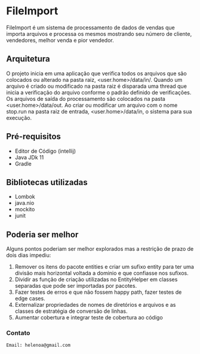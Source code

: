 # FileImport
FileImport é um sistema de processamento de dados de vendas que importa arquivos e processa os mesmos mostrando
seu número de cliente, vendedores, melhor venda e pior vendedor.

## Arquitetura
O projeto inicia em uma aplicação que verifica todos os arquivos que são colocados ou alterado na pasta raiz, <user.home>/data/in/.
Quando um arquivo é criado ou modificado na pasta raiz é disparada uma thread que inicia a verificação do arquivo conforme o padrão definido de verificações.
Os arquivos de saída do processamento são colocados na pasta <user.home>/data/out.
Ao criar ou modificar um arquivo com o nome stop.run na pasta raiz de entrada, <user.home>/data/in, o sistema para sua execução. 

## Pré-requisitos
- Editor de Código (intellij)
- Java JDk 11
- Gradle

## Bibliotecas utilizadas
- Lombok
- java.nio
- mockito
- junit

## Poderia ser melhor
Alguns pontos poderiam ser melhor explorados mas a restrição de prazo de dois dias impediu:
1. Remover os itens do pacote entities e criar um sufixo entity para ter uma divisão mais horizontal voltada a dominio e que confiasse nos sufixos.
2. Dividir as função de criação utilizadas no EntityHelper em classes separadas que pode ser importadas por pacotes.
3. Fazer testes de erros e que não fossem happy path, fazer testes de edge cases.
4. Externalizar propriedades de nomes de diretórios e arquivos e as classes de estratégia de conversão de linhas.
5. Aumentar cobertura e integrar teste de cobertura ao código

### Contato
```
Email: helenoa@gmail.com
```
